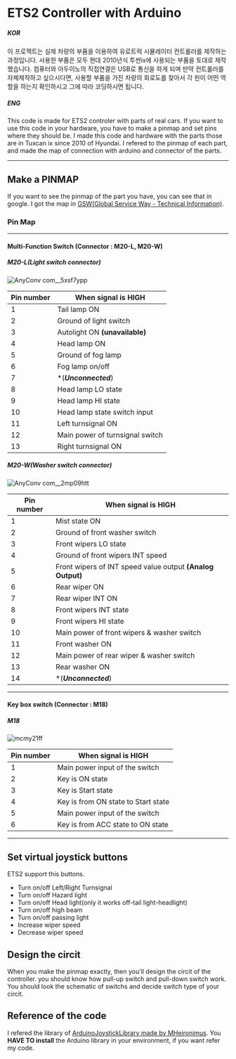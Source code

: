 # ETS2 Controller with Arduino

##### KOR
이 프로젝트는 실제 차량의 부품을 이용하여 유로트럭 시뮬레이터 컨트롤러를 제작하는 과정입니다.
사용한 부품은 모두 현대 2010년식 투싼ix에 사용되는 부품을 토대로 제작했습니다.
컴퓨터와 아두이노의 직접연결은 USB로 통신을 하게 되며 만약 컨트롤러를 자체제작하고 싶으시다면, 사용할 부품을 가진 차량의 회로도를 찾아서 각 핀이 어떤 역할을 하는지 확인하시고 그에 따라 코딩하시면 됩니다.

##### ENG
This code is made for ETS2 controler with parts of real cars.
If you want to use this code in your hardware, you have to make a pinmap and set pins where they should be.
I made this code and hardware with the parts those are in Tuxcan ix since 2010 of Hyundai.
I refered to the pinmap of each part, and made the map of connection with arduino and connector of the parts.

***

## Make a PINMAP

If you want to see the pinmap of the part you have, you can see that in google.
I got the map in [GSW(Global Service Way - Technical Information)](https://gsw.hyundai.com).

### Pin Map

***

#### Multi-Function Switch (Connector : M20-L, M20-W)

##### M20-L(Light switch connector)
![AnyConv com__5xsf7ypp](https://user-images.githubusercontent.com/81617707/130624823-6ad2b161-9b47-467c-9855-873a33e59208.jpg)

Pin number | When signal is HIGH
---------- | -----
1 | Tail lamp ON
2 | Ground of light switch
3 | Autolight ON **(unavailable)**
4 | Head lamp ON
5 | Ground of fog lamp
6 | Fog lamp on/off
7 | *(**_Unconnected_**)
8 | Head lamp LO state
9 | Head lamp HI state
10 | Head lamp state switch input
11 | Left turnsignal ON
12 | Main power of turnsignal switch
13 | Right turnsignal ON

##### M20-W(Washer switch connector)
![AnyConv com__2mp09htt](https://user-images.githubusercontent.com/81617707/130625074-c7b136cf-a74c-4ebd-96c7-9d39599c2efe.jpg)

Pin number | When signal is HIGH
---------- | -----
1 | Mist state ON
2 | Ground of front washer switch
3 | Front wipers LO state
4 | Ground of front wipers INT speed
5 | Front wipers of INT speed value output **(Analog Output)**
6 | Rear wiper ON
7 | Rear wiper INT ON
8 | Front wipers INT state
9 | Front wipers HI state
10 | Main power of front wipers & washer switch
11 | Front washer ON
12 | Main power of rear wiper & washer switch
13 | Rear washer ON
14 | *(**_Unconnected_**)

***

#### Key box switch (Connector : M18)

##### M18
![mcmy21ff](https://user-images.githubusercontent.com/81617707/131852206-84e84e29-8451-4cf9-9730-7815e3f133ea.jpg)

Pin number | When signal is HIGH
-----------| -----------
1 | Main power input of the switch
2 | Key is ON state
3 | Key is Start state
4 | Key is from ON state to Start state
5 | Main power input of the switch
6 | Key is from ACC state to ON state

***

## Set virtual joystick buttons
ETS2 support this buttons.
* Turn on/off Left/Right Turnsignal
* Turn on/off Hazard light
* Turn on/off Head light(only it works off-tail light-headlight)
* Turn on/off high beam
* Turn on/off passing light
* Increase wiper speed
* Decrease wiper speed

## Design the circit
When you make the pinmap exactly, then you'll design the circit of the controller. you should know how pull-up switch and pull-down switch work. You should look the schematic of switchs and decide switch type of your circit.

## Reference of the code

I refered the library of [ArduinoJoystickLibrary made by MHeironimus](https://github.com/MHeironimus/ArduinoJoystickLibrary).
You __HAVE TO install__ the Arduino library in your environment, if you want refer my code.

